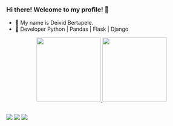 ### Hi there! Welcome to my profile! 👋

- 🔭 My name is Deivid Bertapele.
- 🌱 Developer Python | Pandas | Flask | Django

<div align="center">
  <a href="https://github.com/DeividBertapele">
  <img height="170em" src="https://github-readme-stats.vercel.app/api?username=DeividBertapele&theme=blue-green"/>
  <img height="170em" src="https://github-readme-stats.vercel.app/api/top-langs/?username=DeividBertapele&theme=blue-green"/>
</div>
  
   
 ##
 
  <div> 
  <a href="https://www.instagram.com/deivid__bertapele/" target="_blank"><img src="https://img.shields.io/badge/-Instagram-%23E4405F?style=for-the-badge&logo=instagram&logoColor=white" target="_blank"></a>
<a href = "mailto:deividbertapele@gmail.com"><img src="https://img.shields.io/badge/-Gmail-%23333?style=for-the-badge&logo=gmail&logoColor=white" target="_blank"></a>
 <a href="https://www.linkedin.com/in/deivid-bertapele-5b9368101/" target="_blank"><img src="https://img.shields.io/badge/-LinkedIn-%230077B5?style=for-the-badge&logo=linkedin&logoColor=white" target="_blank"></a> 

    

